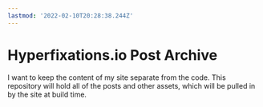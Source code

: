 ```yaml
---
lastmod: '2022-02-10T20:28:38.244Z'
---
```

# Hyperfixations.io Post Archive

I want to keep the content of my site separate from the code. This repository will hold all of the posts and other assets, which will be pulled in by the site at build time. 